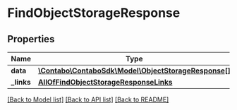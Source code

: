 # FindObjectStorageResponse

## Properties
Name | Type | Description | Notes
------------ | ------------- | ------------- | -------------
**data** | [**\Contabo\ContaboSdk\Model\ObjectStorageResponse[]**](ObjectStorageResponse.md) |  | 
**_links** | [**AllOfFindObjectStorageResponseLinks**](AllOfFindObjectStorageResponseLinks.md) |  | 

[[Back to Model list]](../../README.md#documentation-for-models) [[Back to API list]](../../README.md#documentation-for-api-endpoints) [[Back to README]](../../README.md)

